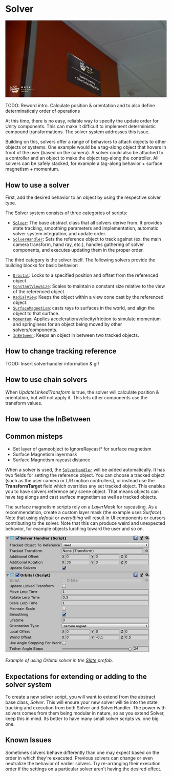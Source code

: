 # Solver

![Solver](../Documentation/Images/Solver/MRTK_Solver_Main.png)

TODO: Reword intro. Calculate position & orientation and to also define determinaticaly order of operations

At this time, there is no easy, reliable way to specify the update order for Unity components. This can make it difficult to implement deterministic compound transformations. The solver system addresses this issue.

Building on this, solvers offer a range of behaviors to attach objects to other objects or systems. One example would be a tag-along object that hovers in front of the user (based on the camera). A solver could also be attached to a controller and an object to make the object tag-along the controller. All solvers can be safely stacked, for example a tag-along behavior + surface magnetism + momentum.

## How to use a solver

First, add the desired behavior to an object by using the respective solver type. 

The Solver system consists of three categories of scripts:

* [`Solver`](xref:Microsoft.MixedReality.Toolkit.Utilities.Solvers.Solver): The base abstract class that all solvers derive from. It provides state tracking, smoothing parameters and implementation, automatic solver system integration, and update order.
* [`SolverHandler`](xref:Microsoft.MixedReality.Toolkit.Utilities.Solvers.SolverHandler): Sets the reference object to track against (ex: the main camera transform, hand ray, etc.), handles gathering of solver components, and executes updating them in the proper order.

The third category is the solver itself. The following solvers provide the building blocks for basic behavior:

* [`Orbital`](xref:Microsoft.MixedReality.Toolkit.Utilities.Solvers.Orbital): Locks to a specified position and offset from the referenced object.
* [`ConstantViewSize`](xref:Microsoft.MixedReality.Toolkit.Utilities.Solvers.ConstantViewSize): Scales to maintain a constant size relative to the view of the referenced object.
* [`RadialView`](xref:Microsoft.MixedReality.Toolkit.Utilities.Solvers.RadialView): Keeps the object within a view cone cast by the referenced object.
* [`SurfaceMagnetism`](xref:Microsoft.MixedReality.Toolkit.Utilities.Solvers.SurfaceMagnetism): casts rays to surfaces in the world, and align the object to that surface.
* [`Momentum`](xref:Microsoft.MixedReality.Toolkit.Utilities.Solvers.Momentum): Applies acceleration/velocity/friction to simulate momentum and springiness for an object being moved by other solvers/components.
* [`InBetween`](xref:Microsoft.MixedReality.Toolkit.Utilities.Solvers.InBetween): Keeps an object in between two tracked objects.

## How to change tracking reference

TOOD: Insert solverhandler information & gif

## How to use chain solvers

When *UpdateLinkedTransform* is true, the solver will calculate position & orientation, but will not apply it. This lets other components use the transform values.

## How to use the InBetween


## Common misteps

- Set layer of gameobject to IgnoreRaycast* for surface magnetism
- Surface Magnetism layermask
- Surface Magnetism raycast distance


When a solver is used, the [`SolverHandler`](xref:Microsoft.MixedReality.Toolkit.Utilities.Solvers.SolverHandler) will be added automatically. It has two fields for setting the reference object. You can choose a tracked object (such as the user camera or L/R motion controllers), or instead use the **TransformTarget** field which overrides any set tracked object. This enables you to have solvers reference any scene object. That means objects can have tag alongs and cast surface magnetism as well as tracked objects.

The surface magnetism scripts rely on a *LayerMask* for raycasting. As a recommendation, create a custom layer mask (the example uses *Surface*). Note that using *default* or *everything* will result in UI components or cursors contributing to the solver. Note that this can produce weird and unexpected behavior, for example objects lurching toward the user and so on.

<img src="../Documentation/Images/Solver/MRTK_Solver_Orbital.png" width="450">

*Example of using Orbital solver in the [Slate](README_Slate.md) prefab.*

## Expectations for extending or adding to the solver system

To create a new solver script, you will want to extend from the abstract base class, *Solver*. This will ensure your new solver will tie into the state tracking and execution from both Solver and SolverHandler. The power with solvers comes from them being modular in nature, so as you extend Solver, keep this in mind. Its better to have many small solver scripts vs. one big one.

## Known Issues

Sometimes solvers behave differently than one may expect based on the order in which they're executed. Previous solvers can change or even neutralize the behavior of earlier solvers. Try re-arranging their execution order if the settings on a particular solver aren't having the desired effect.

